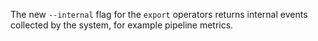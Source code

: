 The new `--internal` flag for the `export` operators returns internal events
collected by the system, for example pipeline metrics.
